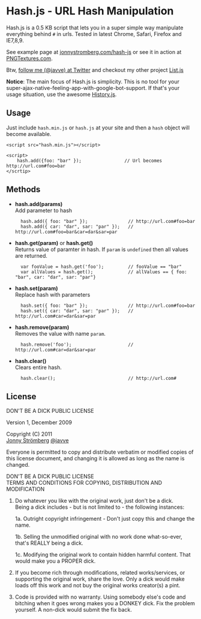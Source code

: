 # Hash.js - URL Hash Manipulation

Hash.js is a 0.5 KB script that lets you in a super simple way manipulate
everything behind `#` in urls. Tested in latest Chrome, Safari, Firefox and IE7,8,9.

See example page at [jonnystromberg.com/hash-js](http://jonnystromberg.com/hash-js) or see it
in action at [PNGTextures.com](http://pngtextures.com).

Btw, [follow me (@javve) at Twitter](http://twitter.com/javve) and checkout my other project [List.js](http://listjs.com)

**Notice**:  The main focus of Hash.js is simplicity. This is no tool for your super-ajax-native-feeling-app-with-google-bot-support. If
that's your usage situation, use the awesome [History.js](https://github.com/balupton/history.js).

## Usage
Just include `hash.min.js` or `hash.js` at your site and then a `hash` object will become available.

    <script src="hash.min.js"></script>

    <script>
        hash.add({foo: "bar" });                // Url becomes http://url.com#foo=bar
    </scrtip>

## Methods

* **hash.add(params)**  
Add parameter to hash

        hash.add({ foo: "bar" });               // http://url.com#foo=bar
        hash.add({ car: "dar", sar: "par" });   // http://url.com#foo=bar&car=dar&sar=par

* **hash.get(param)** or **hash.get()**  
Returns value of paramter in hash. If `param` is `undefined` then all values are returned.

        var fooValue = hash.get('foo');         // fooValue == "bar"
        var allValues = hash.get();             // allValues == { foo: "bar", car: "dar", sar: "par"}
        
* **hash.set(param)**  
Replace hash with parameters

        hash.set({ foo: "bar" });               // http://url.com#foo=bar
        hash.set({ car: "dar", sar: "par" });   // http://url.com#car=dar&sar=par

* **hash.remove(param)**  
Removes the value with name `param`.

        hash.remove('foo');                     // http://url.com#car=dar&sar=par

* **hash.clear()**  
Clears entire hash.

        hash.clear();                           // http://url.com#


## License

DON'T BE A DICK PUBLIC LICENSE

Version 1, December 2009

Copyright (C) 2011  
[Jonny Strömberg](http://jonnystromberg.com) [@javve](http://twitter.com/javve)

Everyone is permitted to copy and distribute verbatim or modified
copies of this license document, and changing it is allowed as long
as the name is changed.

DON'T BE A DICK PUBLIC LICENSE  
TERMS AND CONDITIONS FOR COPYING, DISTRIBUTION AND MODIFICATION

1. Do whatever you like with the original work, just don't be a dick.  
Being a dick includes - but is not limited to - the following instances:

    1a. Outright copyright infringement - Don't just copy this and change the name.

    1b. Selling the unmodified original with no work done what-so-ever, that's REALLY being a dick.

    1c. Modifying the original work to contain hidden harmful content. That would make you a PROPER dick.

2. If you become rich through modifications, related works/services, or supporting the original work,
 share the love. Only a dick would make loads off this work and not buy the original works
 creator(s) a pint.

3. Code is provided with no warranty. Using somebody else's code and bitching when it goes wrong makes
 you a DONKEY dick. Fix the problem yourself. A non-dick would submit the fix back.
